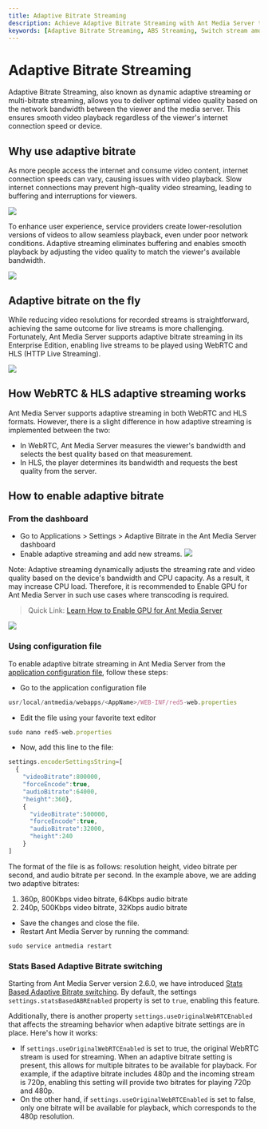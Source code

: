 ```yaml
---
title: Adaptive Bitrate Streaming
description: Achieve Adaptive Bitrate Streaming with Ant Media Server to enable smooth streaming at Low Bandwith or on Unstable Network. Offer option to your users to switch based on their device, network or bandwidth.
keywords: [Adaptive Bitrate Streaming, ABS Streaming, Switch stream among 1080p to 720p, Switch stream among 720p to 480p, Ant Media Server Documentation, Ant Media Server Tutorials]
---
```

# Adaptive Bitrate Streaming

Adaptive Bitrate Streaming, also known as dynamic adaptive streaming or multi-bitrate streaming, allows you to deliver optimal video quality based on the network bandwidth between the viewer and the media server. This ensures smooth video playback regardless of the viewer's internet connection speed or device.

## Why use adaptive bitrate

As more people access the internet and consume video content, internet connection speeds can vary, causing issues with video playback. Slow internet connections may prevent high-quality video streaming, leading to buffering and interruptions for viewers.

![](@site/static/img/buffering.jpg)

To enhance user experience, service providers create lower-resolution versions of videos to allow seamless playback, even under poor network conditions. Adaptive streaming eliminates buffering and enables smooth playback by adjusting the video quality to match the viewer's available bandwidth.

![](@site/static/img/AP658325161480_131.jpg)

## Adaptive bitrate on the fly

While reducing video resolutions for recorded streams is straightforward, achieving the same outcome for live streams is more challenging. Fortunately, Ant Media Server supports adaptive bitrate streaming in its Enterprise Edition, enabling live streams to be played using WebRTC and HLS (HTTP Live Streaming).

![](@site/static/img/HLSsegmentedvideodelivery.png)

## How WebRTC & HLS adaptive streaming works

Ant Media Server supports adaptive streaming in both WebRTC and HLS formats. However, there is a slight difference in how adaptive streaming is implemented between the two:
- In WebRTC, Ant Media Server measures the viewer's bandwidth and selects the best quality based on that measurement.
- In HLS, the player determines its bandwidth and requests the best quality from the server.

## How to enable adaptive bitrate

### From the dashboard

- Go to Applications > Settings > Adaptive Bitrate in the Ant Media Server dashboard
- Enable adaptive streaming and add new streams.
![](@site/static/img/adaptive-streaming/adaptive.png)

Note:
Adaptive streaming dynamically adjusts the streaming rate and video quality based on the device's bandwidth and CPU capacity. As a result, it may increase CPU load. Therefore, it is recommended to Enable GPU for Ant Media Server in such use cases where transcoding is required.

> Quick Link: [Learn How to Enable GPU for Ant Media Server](/guides/advanced-usage/using-nvidia-gpu/)

![](@site/static/img/iosmediacaptureresolutions.png)

### Using configuration file

To enable adaptive bitrate streaming in Ant Media Server from the [application configuration file](https://antmedia.io/docs/guides/configuration-and-testing/ams-application-configuration/), follow these steps:

- Go to the application configuration file
```js
usr/local/antmedia/webapps/<AppName>/WEB-INF/red5-web.properties
```
- Edit the file using your favorite text editor
```js
sudo nano red5-web.properties
```
- Now, add this line to the file: 
```js
settings.encoderSettingsString=[
  {
    "videoBitrate":800000,
    "forceEncode":true,
    "audioBitrate":64000,
    "height":360},
    {
      "videoBitrate":500000,
      "forceEncode":true,
      "audioBitrate":32000,
      "height":240
    }
]
```

The format of the file is as follows: resolution height, video bitrate per second, and audio bitrate per second. In the example above, we are adding two adaptive bitrates:

1.  360p, 800Kbps video bitrate, 64Kbps audio bitrate
2.  240p, 500Kbps video bitrate, 32Kbps audio bitrate

- Save the changes and close the file.
- Restart Ant Media Server by running the command:
```shell
sudo service antmedia restart
```

### Stats Based Adaptive Bitrate switching
Starting from Ant Media Server version 2.6.0, we have introduced [Stats Based Adaptive Bitrate switching](https://github.com/orgs/ant-media/discussions/5267). By default, the settings `settings.statsBasedABREnabled` property is set to `true`, enabling this feature.

Additionally, there is another property `settings.useOriginalWebRTCEnabled` that affects the streaming behavior when adaptive bitrate settings are in place. Here's how it works:
- If `settings.useOriginalWebRTCEnabled` is set to true, the original WebRTC stream is used for streaming. When an adaptive bitrate setting is present, this allows for multiple bitrates to be available for playback. For example, if the adaptive bitrate includes 480p and the incoming stream is 720p, enabling this setting will provide two bitrates for playing 720p and 480p.
- On the other hand, if `settings.useOriginalWebRTCEnabled` is set to false, only one bitrate will be available for playback, which corresponds to the 480p resolution.
